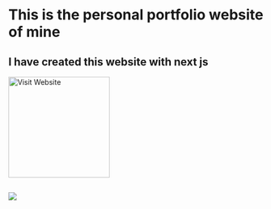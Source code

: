 # This is the personal portfolio website of mine  

## I have created this website with next js

[<img alt="Visit Website" src="https://agrilyze.ca/wp-content/uploads/2020/05/visit-website-button.png" width="200">](https://pratyay.vercel.app/)

##

<img src="https://github.com/Pratyay360/pratyay-profile/assets/61408566/6bedd827-a864-488a-95c4-5340d93b8655" />

